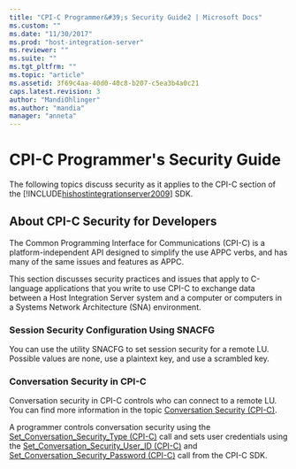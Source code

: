 ```yaml
---
title: "CPI-C Programmer&#39;s Security Guide2 | Microsoft Docs"
ms.custom: ""
ms.date: "11/30/2017"
ms.prod: "host-integration-server"
ms.reviewer: ""
ms.suite: ""
ms.tgt_pltfrm: ""
ms.topic: "article"
ms.assetid: 3f69c4aa-40d0-40c8-b207-c5ea3b4a0c21
caps.latest.revision: 3
author: "MandiOhlinger"
ms.author: "mandia"
manager: "anneta"
---
```

# CPI-C Programmer&#39;s Security Guide
The following topics discuss security as it applies to the CPI-C section of the [!INCLUDE[hishostintegrationserver2009](../includes/hishostintegrationserver2009-md.md)] SDK.  
  
## About CPI-C Security for Developers  
 The Common Programming Interface for Communications (CPI-C) is a platform-independent API designed to simplify the use APPC verbs, and has many of the same issues and features as APPC.  
  
 This section discusses security practices and issues that apply to C-language applications that you write to use CPI-C to exchange data between a Host Integration Server system and a computer or computers in a Systems Network Architecture (SNA) environment.  
  
### Session Security Configuration Using SNACFG  
 You can use the utility SNACFG to set session security for a remote LU. Possible values are none, use a plaintext key, and use a scrambled key.  
  
### Conversation Security in CPI-C  
 Conversation security in CPI-C controls who can connect to a remote LU. You can find more information in the topic [Conversation Security (CPI-C)](../core/conversation-security-cpi-c-2.md).  
  
 A programmer controls conversation security using the [Set_Conversation_Security_Type (CPI-C)](../core/set-conversation-security-type-cpi-c-2.md) call and sets user credentials using the [Set_Conversation_Security_User_ID (CPI-C)](../core/set-conversation-security-user-id-cpi-c-2.md) and [Set_Conversation_Security_Password (CPI-C)](../core/set-conversation-security-password-cpi-c-2.md) call from the CPI-C SDK.
